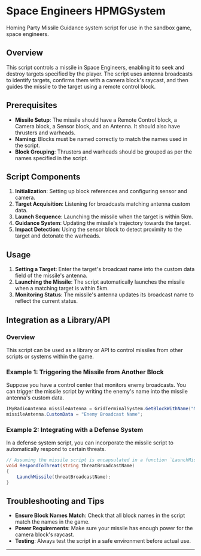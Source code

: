 # Space Engineers HPMGSystem
Homing Party Missile Guidance system script for use in the sandbox game, space engineers.

## Overview

This script controls a missile in Space Engineers, enabling it to seek and destroy targets specified by the player. The script uses antenna broadcasts to identify targets, confirms them with a camera block's raycast, and then guides the missile to the target using a remote control block.

## Prerequisites

- **Missile Setup**: The missile should have a Remote Control block, a Camera block, a Sensor block, and an Antenna. It should also have thrusters and warheads.
- **Naming**: Blocks must be named correctly to match the names used in the script.
- **Block Grouping**: Thrusters and warheads should be grouped as per the names specified in the script.

## Script Components

1. **Initialization**: Setting up block references and configuring sensor and camera.
2. **Target Acquisition**: Listening for broadcasts matching antenna custom data.
3. **Launch Sequence**: Launching the missile when the target is within 5km.
4. **Guidance System**: Updating the missile's trajectory towards the target.
5. **Impact Detection**: Using the sensor block to detect proximity to the target and detonate the warheads.

## Usage

1. **Setting a Target**: Enter the target's broadcast name into the custom data field of the missile's antenna.
2. **Launching the Missile**: The script automatically launches the missile when a matching target is within 5km.
3. **Monitoring Status**: The missile's antenna updates its broadcast name to reflect the current status.

## Integration as a Library/API

### Overview

This script can be used as a library or API to control missiles from other scripts or systems within the game.

### Example 1: Triggering the Missile from Another Block

Suppose you have a control center that monitors enemy broadcasts. You can trigger the missile script by writing the enemy's name into the missile antenna's custom data.

```csharp
IMyRadioAntenna missileAntenna = GridTerminalSystem.GetBlockWithName("Missile Antenna") as IMyRadioAntenna;
missileAntenna.CustomData = "Enemy Broadcast Name";
```

### Example 2: Integrating with a Defense System

In a defense system script, you can incorporate the missile script to automatically respond to certain threats.

```csharp
// Assuming the missile script is encapsulated in a function `LaunchMissile`
void RespondToThreat(string threatBroadcastName)
{
    LaunchMissile(threatBroadcastName);
}
```

## Troubleshooting and Tips

- **Ensure Block Names Match**: Check that all block names in the script match the names in the game.
- **Power Requirements**: Make sure your missile has enough power for the camera block's raycast.
- **Testing**: Always test the script in a safe environment before actual use.

---
